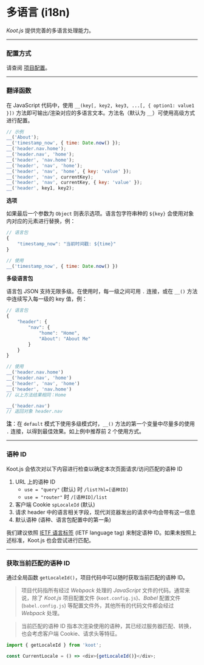 # 多语言 (i18n)

_Koot.js_ 提供完善的多语言处理能力。

---

### 配置方式

请查阅 [项目配置](/config?id=i18n)。

---

### 翻译函数

在 JavaScript 代码中，使用 `__(key[, key2, key3, ...[, { option1: value1 }])` 方法即可输出/渲染对应的多语言文本。方法名（默认为 `__`）可使用高级方式进行配置。

```javascript
// 示例
__('About');
__('timestamp_now', { time: Date.now() });
__('header.nav.home');
__('header.nav', 'home');
__('header', 'nav.home');
__('header', 'nav', 'home');
__('header', 'nav', 'home', { key: 'value' });
__('header', 'nav', currentKey);
__('header', 'nav', currentKey, { key: 'value' });
__('header', key1, key2);
```

**选项**

如果最后一个参数为 `Object` 则表示选项。语言包字符串种的 `${key}` 会使用对象内对应的元素进行替换，例：

```javascript
// 语言包
{
    "timestamp_now": "当前时间戳: ${time}"
}

// 使用
__('timestamp_now', { time: Date.now() })
```

**多级语言包**

语言包 JSON 支持无限多级。在使用时，每一级之间可用 `.` 连接，或在 `__()` 方法中连续写入每一级的 key 值，例：

```javascript
// 语言包
{
    "header": {
        "nav": {
            "home": "Home",
            "About": "About Me"
        }
    }
}

// 使用
__('header.nav.home')
__('header.nav', 'home')
__('header', 'nav', 'home')
__('header', 'nav.home')
// 以上方法结果相同：Home

__('header.nav')
// 返回对象 header.nav
```

**注**：在 `default` 模式下使用多级模式时，`__()` 方法的第一个变量中尽量多的使用 `.` 连接，以得到最佳效果。如上例中推荐前 2 个使用方式。

---

### 语种 ID

Koot.js 会依次对以下内容进行检查以确定本次页面请求/访问匹配的语种 ID

1. URL 上的语种 ID
    - `use = "query"` (默认) 时 `/list?hl=[语种ID]`
    - `use = "router"` 时 `/[语种ID]/list`
2. 客户端 Cookie `spLocaleId` (默认)
3. 请求 header 中的语言相关字段，现代浏览器发出的请求中均会带有这一信息
4. 默认语种 (语种、语言包配置中的第一条)

我们建议依照 [IETF 语言标签](https://zh.wikipedia.org/wiki/IETF%E8%AA%9E%E8%A8%80%E6%A8%99%E7%B1%A4) (IETF language tag) 来制定语种 ID。如果未按照上述标准，Koot.js 也会尝试进行匹配。

---

### 获取当前匹配的语种 ID

通过全局函数 `getLocaleId()`，项目代码中可以随时获取当前匹配的语种 ID。

> 项目代码指所有经过 _Webpack_ 处理的 _JavaScript_ 文件的代码。通常来说，除了 _Koot.js_ 项目配置文件 (`koot.config.js`)、_Babel_ 配置文件 (`babel.config.js`) 等配置文件外，其他所有的代码文件都会经过 _Webpack_ 处理。

> 当前匹配的语种 ID 指本次渲染使用的语种，其已经过服务器匹配、转换，也会考虑客户端 Cookie、请求头等特征。

```javascript
import { getLocaleId } from 'koot';

const CurrentLocale = () => <div>{getLocaleId()}</div>;
```

